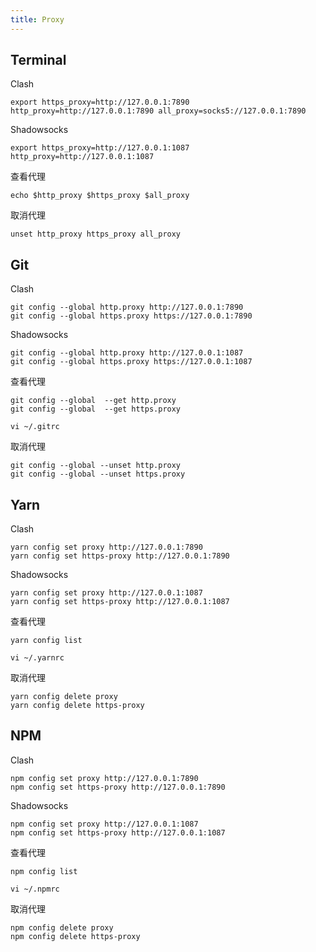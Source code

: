 ```yaml
---
title: Proxy
---
```


## Terminal
Clash
``` shell
export https_proxy=http://127.0.0.1:7890 http_proxy=http://127.0.0.1:7890 all_proxy=socks5://127.0.0.1:7890
```

Shadowsocks
``` shell
export https_proxy=http://127.0.0.1:1087 http_proxy=http://127.0.0.1:1087
```

查看代理
``` shell
echo $http_proxy $https_proxy $all_proxy
```

取消代理
``` shell
unset http_proxy https_proxy all_proxy
```

## Git
Clash
``` shell
git config --global http.proxy http://127.0.0.1:7890 
git config --global https.proxy https://127.0.0.1:7890
```

Shadowsocks
``` shell
git config --global http.proxy http://127.0.0.1:1087 
git config --global https.proxy https://127.0.0.1:1087
```

查看代理
``` shell
git config --global  --get http.proxy
git config --global  --get https.proxy

vi ~/.gitrc
```

取消代理
``` shell
git config --global --unset http.proxy
git config --global --unset https.proxy
```

## Yarn
Clash
``` shell
yarn config set proxy http://127.0.0.1:7890
yarn config set https-proxy http://127.0.0.1:7890
```

Shadowsocks
``` shell
yarn config set proxy http://127.0.0.1:1087
yarn config set https-proxy http://127.0.0.1:1087
```

查看代理
``` shell
yarn config list

vi ~/.yarnrc
```

取消代理
``` shell
yarn config delete proxy
yarn config delete https-proxy
```

## NPM
Clash
``` shell
npm config set proxy http://127.0.0.1:7890
npm config set https-proxy http://127.0.0.1:7890
```

Shadowsocks
``` shell
npm config set proxy http://127.0.0.1:1087
npm config set https-proxy http://127.0.0.1:1087
```

查看代理
``` shell
npm config list

vi ~/.npmrc
```

取消代理
``` shell
npm config delete proxy
npm config delete https-proxy
```